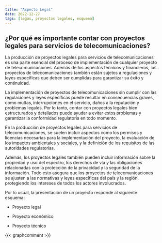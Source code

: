```yaml
---
title: "Aspecto Legal"
date: 2022-12-27
tags: [legas, proyectos legales, esquema]
---
```


## ¿Por qué es importante contar con proyectos legales para servicios de telecomunicaciones?

La producción de proyectos legales para servicios de telecomunicaciones es una parte esencial del proceso de implementación de cualquier proyecto de telecomunicaciones. Además de los aspectos técnicos y financieros, los proyectos de telecomunicaciones también están sujetos a regulaciones y leyes específicas que deben ser cumplidas para garantizar su éxito y continuidad.

La implementación de proyectos de telecomunicaciones sin cumplir con las regulaciones y leyes específicas puede resultar en consecuencias graves, como multas, interrupciones en el servicio, daños a la reputación y problemas legales. Por lo tanto, contar con proyectos legales bien estructurados y detallados puede ayudar a evitar estos problemas y garantizar la conformidad regulatoria en todo momento.

En la producción de proyectos legales para servicios de telecomunicaciones, se suelen incluir aspectos como los permisos y licencias necesarias para la implementación del proyecto, la evaluación de los impactos ambientales y sociales, y la definición de los requisitos de las autoridades regulatorias.

Además, los proyectos legales también pueden incluir información sobre la propiedad y uso del espectro, los derechos de vía y las obligaciones relacionadas con la protección de la privacidad y la seguridad de la información. Todo esto asegura que los proyectos de telecomunicaciones se ajusten a las normativas y leyes específicas del país y la región, protegiendo los intereses de todos los actores involucrados.

Por lo usual, la presentación de un proyecto responde al siguiente esquema:

- Proyecto legal

- Proyecto económico

- Proyecto técnico

{{< graphcomment >}}
